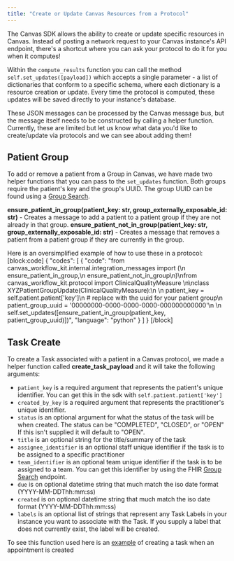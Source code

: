 ```yaml
---
title: "Create or Update Canvas Resources from a Protocol"
---
```

The Canvas SDK allows the ability to create or update specific resources in Canvas. Instead of posting a network request to your Canvas instance's API endpoint, there's a shortcut where you can ask your protocol to do it for you when it computes! 

Within the `compute_results` function you can call the method `self.set_updates([payload])` which accepts a single parameter -  a list of dictionaries that conform to a specific schema, where each dictionary is a resource creation or update. Every time the protocol is computed, these updates will be saved directly to your instance's database. 

These JSON messages can be processed by the Canvas message bus, but the message itself needs to be constructed by calling a helper function.  Currently, these are limited but let us know what data you'd like to create/update via protocols and we can see about adding them!

## Patient Group

To add or remove a patient from a Group in Canvas, we have made two helper functions that you can pass to the `set_updates` function. Both groups require the patient's key and the group's UUID. The group UUID can be found using a [Group Search](ref:group-search-intern). 

**ensure_patient_in_group(patient_key: str, group_externally_exposable_id: str)**
    - Creates a message to add a patient to a patient group if they are not already in that group.
**ensure_patient_not_in_group(patient_key: str, group_externally_exposable_id: str)**
    - Creates a message that removes a patient from a patient group if they are currently in the group.

Here is an oversimplified example of how to use these in a protocol:
[block:code]
{
  "codes": [
    {
      "code": "from canvas_workflow_kit.internal.integration_messages import (\n    ensure_patient_in_group,\n    ensure_patient_not_in_group\n)\nfrom canvas_workflow_kit.protocol import ClinicalQualityMeasure    \n\nclass XYZPatientGroupUpdate(ClinicalQualityMeasure):\n  \n  patient_key = self.patient.patient['key']\n  # replace with the uuid for your patient group\n  patient_group_uuid = '00000000-0000-0000-0000-000000000000'\n  \n  self.set_updates([ensure_patient_in_group(patient_key, patient_group_uuid)])",
      "language": "python"
    }
  ]
}
[/block]
## Task Create 

To create a Task associated with a patient in a Canvas protocol, we made a helper function called **create_task_payload** and it will take the following arguments:

- `patient_key` is a required argument that represents the patient's unique identifier. You can get this in the sdk with `self.patient.patient['key']`
- `created_by_key` is a required argument that represents the practitioner's unique identifier. 
- `status` is an optional argument for what the status of the task will be when created. The status can be "COMPLETED", "CLOSED", or  "OPEN"  If this isn't supplied it will default to "OPEN". 
- `title` is an optional string for the title/summary of the task
- `assignee_identifier` is an optional staff unique identifier if the task is to be assigned to a specific practitioner
- `team_identifier` is an optional team unique identifier if the task is to be assigned to a team. You can get this identifier by using the FHIR [Group Search](ref:group-search) endpoint. 
- `due` is on optional datetime string that much match the iso date format (YYYY-MM-DDThh:mm:ss)
- `created` is on optional datetime string that much match the iso date format (YYYY-MM-DDThh:mm:ss)
- `labels` is an optional list of strings that represent any Task Labels in your instance you want to associate with the Task. If you supply a label that does not currently exist, the label will be created. 

To see this function used here is an [example](https://github.com/canvas-medical/open-source-sdk/blob/main/canvas_workflow_helpers/protocols/appointment_task_creator.py) of creating a task when an appointment is created